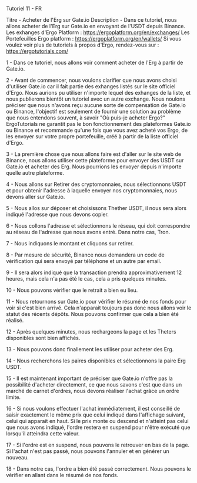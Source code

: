 Tutoriel 11 - FR

Titre - Acheter de l'Erg sur Gate.io Description - Dans ce tutoriel, nous allons acheter de l'Erg sur Gate.io en envoyant de l'USDT depuis Binance. Les exhanges d'Ergo Platform : https://ergoplatform.org/en/exchanges/  Les Portefeuilles Ergo platform : https://ergoplatform.org/en/wallets/ Si vous voulez voir plus de tutoriels à propos d'Ergo, rendez-vous sur : https://ergotutorials.com/ 

1 - Dans ce tutoriel, nous allons voir comment acheter de l'Erg à partir de Gate.io.

2 - Avant de commencer, nous voulons clarifier que nous avons choisi d'utiliser Gate.io car il fait partie des exhanges listés sur le site officiel d'Ergo. Nous aurions pu utiliser n'importe lequel des exhanges de la liste, et nous publierons bientôt un tutoriel avec un autre exchange. Nous noulons préciser que nous n'avons reçu aucune sorte de compensation de Gate.io ou Binance, l'objectif est seulement de fournir une solution au problème que nous entendons souvent, à savoir "Où puis-je acheter Ergo?" ErgoTutorials ne garantit pas le bon fonctionnement des plateformes Gate.io ou Binance et recommande qu'une fois que vous avez acheté vos Ergo, de les envoyer sur votre propre portefeuille, créé à partir de la liste officiel d'Ergo.

3 - La première chose que nous allons faire est d'aller sur le site web de Binance, nous allons utiliser cette plateforme pour envoyer des USDT sur Gate.io et acheter des Erg. Nous pourrions les envoyer depuis n'importe quelle autre plateforme.

4 - Nous allons sur Retirer des cryptomonnaies, nous sélectionnons USDT et pour obtenir l'adresse à laquelle envoyer nos cryptomonnaies, nous devons aller sur Gate.io.

5 - Nous allos sur déposer et choisissons Thether USDT, il nous sera alors indiqué l'adresse que nous devons copier.

6 - Nous collons l'adresse et sélectionnons le réseau, qui doit correspondre au réseau de l'adresse que nous avons entré. Dans notre cas, Tron.

7 - Nous indiquons le montant et cliquons sur retirer.

8 - Par mesure de sécurité, Binance nous demandera un code de vérification qui sera envoyé par téléphone et un autre par email.

9 - Il sera alors indiqué que la transaction prendra approximativement 12 heures, mais cela n'a pas été le cas, cela a pris quelques minutes.

10 - Nous pouvons vérifier que le retrait a bien eu lieu.

11 - Nous retournons sur Gate.io pour vérifier le résumé de nos fonds pour voir si c'est bien arrivé. Cela n'apparait toujours pas donc nous allons voir le statut des récents dépôts. Nous pouvons confirmer que cela a bien été réalisé.

12 - Après quelques minutes, nous rechargeons la page et les Theters disponibles sont bien affichés.

13 - Nous pouvons donc finallement les utiliser pour acheter des Erg.

14 - Nous recherchons les paires disponibles et sélectionnons la paire Erg USDT.

15 - Il est maintenant important de préciser que Gate.io n'offre pas la possibilité d'acheter directement, ce que nous savons c'est que dans un marché de carnet d'ordres, nous devons réaliser l'achat grâce un ordre limite.

16 - Si nous voulons effectuer l'achat immédiatement, il est conseillé de saisir exactement le même prix que celui indiqué dans l'affichage suivant, celui qui apparait en haut. Si le prix monte ou descend et n'atteint pas celui que nous avons indiqué, l'ordre restera en suspend pour n'être exécuté que lorsqu'il atteindra cette valeur.

17 - Si l'ordre est en suspend, nous pouvons le retrouver en bas de la page. Si l'achat n'est pas passé, nous pouvons l'annuler et en générer un nouveau.

18 - Dans notre cas, l'ordre a bien été passé correctement. Nous pouvons le vérifier en allant dans le résumé de nos fonds.
